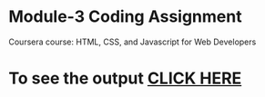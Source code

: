 

# Module-3 Coding Assignment

Coursera course: HTML, CSS, and Javascript for Web Developers

# To see the output [CLICK HERE](https://lolblow.github.io/HTML-CSS-and-Javascript-for-Web-Developers/Module3/index.html)

